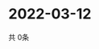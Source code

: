 # 2022-03-12
  共 0条

  <!-- BEGIN -->
  <!-- 最后更新时间Sat Mar 12 2022 16:07:00 GMT+0000 (Coordinated Universal Time) -->
  
  <!-- END -->
  
  